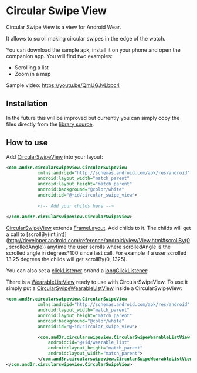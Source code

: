 # Circular Swipe View

Circular Swipe View is a view for Android Wear.

It allows to scroll making circular swipes in the edge of the watch.

You can download the sample apk, install it on your phone and open the companion app. You will find two examples:
- Scrolling a list
- Zoom in a map

Sample video: https://youtu.be/QmUGJvLbpc4

## Installation ##

In the future this will be improved but currently you can simply copy the files directly from the [library source](https://github.com/9and3r/Circular-Swipe-View/tree/master/CircularSwipeView/library/src/main/java/com/and3r/circularswipeview).

## How to use ##

Add [CircularSwipeView](https://github.com/9and3r/Circular-Swipe-View/blob/master/CircularSwipeView/library/src/main/java/com/and3r/circularswipeview/CircularSwipeView.java) into your layout:
```XML
<com.and3r.circularswipeview.CircularSwipeView
            xmlns:android="http://schemas.android.com/apk/res/android"
            android:layout_width="match_parent"
            android:layout_height="match_parent"
            android:background="@color/white"
            android:id="@+id/circular_swipe_view">
            
            <!-- Add your childs here -->
            
</com.and3r.circularswipeview.CircularSwipeView>
```
[CircularSwipeView](https://github.com/9and3r/Circular-Swipe-View/blob/master/CircularSwipeView/library/src/main/java/com/and3r/circularswipeview/CircularSwipeView.java) extends [FrameLayout](http://developer.android.com/reference/android/widget/FrameLayout.html). Add childs to it. The childs will get a call to [scrollBy(int,int)](http://developer.android.com/reference/android/view/View.html#scrollBy(0, scrolledAngle)) anytime the user scrolls where scrolledAngle is the scrolled angle in degrees*100 since last call. For example if a user scrolled 13.25 degrees the childs will get scrollBy(0, 1325).

You can also set a [clickListener](http://developer.android.com/reference/android/view/View.html#setOnClickListener(android.view.View.OnClickListener)) or/and a [longClickListener](http://developer.android.com/reference/android/view/View.html#setOnLongClickListener(android.view.View.OnLongClickListener)):

There is a [WearableListView](https://github.com/9and3r/Circular-Swipe-View/blob/master/CircularSwipeView/library/src/main/java/com/and3r/circularswipeview/CircularSwipeWearableListView.java) ready to use with CircularSwipeView. To use it simply put a [CircularSwipeWearableListView](https://github.com/9and3r/Circular-Swipe-View/blob/master/CircularSwipeView/library/src/main/java/com/and3r/circularswipeview/CircularSwipeWearableListView.java) inside a CircularSwipeView:
```XML
<com.and3r.circularswipeview.CircularSwipeView
            xmlns:android="http://schemas.android.com/apk/res/android"
            android:layout_width="match_parent"
            android:layout_height="match_parent"
            android:background="@color/white"
            android:id="@+id/circular_swipe_view">

            <com.and3r.circularswipeview.CircularSwipeWearableListView
                android:id="@+id/wearable_list"
                android:layout_height="match_parent"
                android:layout_width="match_parent">
            </com.and3r.circularswipeview.CircularSwipeWearableListView>
</com.and3r.circularswipeview.CircularSwipeView>
```
